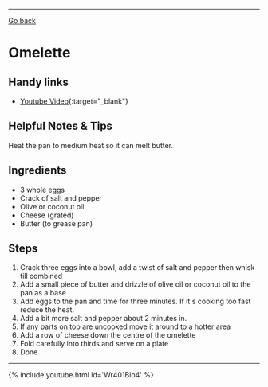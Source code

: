 ---
[Go back](/recipe_book/)

# Omelette

## Handy links

- [Youtube Video](https://www.youtube.com/watch?v=y-Wr401Bio4){:target="_blank"}

## Helpful Notes & Tips

Heat the pan to medium heat so it can melt butter.

## Ingredients

- 3 whole eggs
- Crack of salt and pepper
- Olive or coconut oil
- Cheese (grated)
- Butter (to grease pan)

## Steps

1. Crack three eggs into a bowl, add a twist of salt and pepper then whisk till combined
2. Add a small piece of butter and drizzle of olive oil or coconut oil to the pan as a base
3. Add eggs to the pan and time for three minutes. If it's cooking too fast reduce the heat.
4. Add a bit more salt and pepper about 2 minutes in.
5. If any parts on top are uncooked move it around to a hotter area
6. Add a row of cheese down the centre of the omelette
7. Fold carefully into thirds and serve on a plate
8. Done

* * *

{% include youtube.html id='Wr401Bio4' %}
